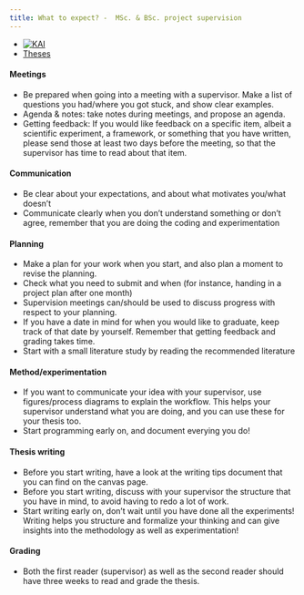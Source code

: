 ```yaml
---
title: What to expect? -  MSc. & BSc. project supervision
---
```


<nav><ul>
<li class="home"><a href="/"> <img src="../../images/logos/KAI_logo_small.png" alt="KAI" /></a></li>
<li><a href="https://kai.cs.vu.nl/theses/">Theses</a></li>
</ul></nav>


#### Meetings
* Be prepared when going into a meeting with a supervisor. Make a list of questions you had/where you got stuck, and show clear examples. 
* Agenda & notes: take notes during meetings, and propose an agenda. 
* Getting feedback: If you would like feedback on a specific item, albeit a scientific experiment, a framework, or something that you have written, please send those at least two days before the meeting, so that the supervisor has time to read about that item. 

#### Communication
* Be clear about your expectations, and about what motivates you/what doesn’t
* Communicate clearly when you don’t understand something or don’t agree, remember that you are doing the coding and experimentation

#### Planning
* Make a plan for your work when you start, and also plan a moment to revise the planning.
* Check what you need to submit and when (for instance, handing in a project plan after one month)
* Supervision meetings can/should be used to discuss progress with respect to your planning. 
* If you have a date in mind for when you would like to graduate, keep track of that date by yourself. Remember that getting feedback and grading takes time. 
* Start with a small literature study by reading the recommended literature 

#### Method/experimentation
* If you want to communicate your idea with your supervisor, use figures/process diagrams to explain the workflow. This helps your supervisor understand what you are doing, and you can use these for your thesis too. 
* Start programming early on, and document everying you do!

#### Thesis writing
* Before you start writing, have a look at the writing tips document that you can find on the canvas page. 
* Before you start writing, discuss with your supervisor the structure that you have in mind, to avoid having to redo a lot of work. 
* Start writing early on, don’t wait until you have done all the experiments! Writing helps you structure and formalize your thinking and can give insights into the methodology as well as experimentation!

#### Grading
* Both the first reader (supervisor) as well as the second reader should have three weeks to read and grade the thesis. 
